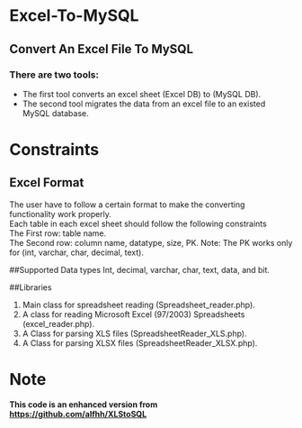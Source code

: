 # Excel-To-MySQL


## Convert An Excel File To MySQL 

### There are two tools:
  - The first tool converts an excel sheet (Excel DB) to (MySQL DB).<br>
  - The second tool migrates the data from an excel file to an existed MySQL database.

# Constraints

## Excel Format
The user have to follow a certain format to make the converting functionality work properly.<br>
Each table in each excel sheet should follow the following constraints<br>
  The First row: table name.<br>
  The Second row: column name, datatype, size, PK. Note: The PK works only for (int, varchar, char, decimal, text).

##Supported Data types
Int, decimal, varchar, char, text, data, and bit.


##Libraries
1.	Main class for spreadsheet reading (Spreadsheet_reader.php).
2.	A class for reading Microsoft Excel (97/2003) Spreadsheets (excel_reader.php).
3.	A Class for parsing XLS files (SpreadsheetReader_XLS.php).
4.	A Class for parsing XLSX files (SpreadsheetReader_XLSX.php).


# Note
<b> This code is an enhanced version from https://github.com/alfhh/XLStoSQL </b>


